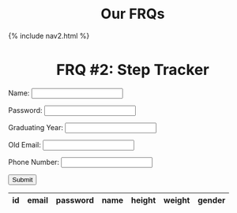 <br>
<br>
<h1 style ="text-align: center">Our FRQs</h1>

<div id="title">
{% include nav2.html %}
</div>

<h1 style="text-align: center; font-size: 30px">
      FRQ
      <span style="font-weight: bold">#2: Step Tracker</span>
    </h1>

<form method="POST" id="signupForm">
      <p>
        <label for="name">Name:</label>
        <input type="text" name="name" id="name" class="inputText" />
      </p>
      <p>
        <label for="password">Password:</label>
        <input
          type="password"
          name="password"
          id="password"
        />
      </p>
      <p>
        <label for="graduatingYear">Graduating Year:</label>
        <input
          type="text"
          name="graduatingYear"
          id="graduatingYear"
        />
      </p>
      <p>
        <label for="email">Old Email:</label>
        <input type="email" name="email" id="email" class="inputText" />
      </p>
      <p>
        <label for="phoneNumber">Phone Number:</label>
        <input
          type="text"
          name="phoneNumber"
          id="phoneNumber"
        />
      </p>
      <input value="Submit" type="submit" />
    </form>

<table>
  <thead>
  <tr>
    <th>id</th>
    <th>email</th>
    <th>password</th>
    <th>name</th>
    <th>height</th>
    <th>weight</th>
    <th>gender</th>
  </tr>
  </thead>
  <tbody id = "result">

  </tbody>
</table>

<script>
  // prepare HTML result container for new output
  const resultContainer = document.getElementById("result");

  // prepare fetch options
  const url = "https://f1.aadit.dev/api/person/";

  const options = {
      method: 'GET', // *GET, POST, PUT, DELETE, etc.
      mode: 'cors', // no-cors, *cors, same-origin
      cache: 'default', // *default, no-cache, reload, force-cache, only-if-cached
      credentials: 'omit', // include, *same-origin, omit
      headers: {
      'Content-Type': 'application/json'
      // 'Content-Type': 'application/x-www-form-urlencoded',
      },
  };

  const putOptions = {
      method: 'PUT', // *GET, POST, PUT, DELETE, etc.
      mode: 'cors', // no-cors, *cors, same-origin
      cache: 'default', // *default, no-cache, reload, force-cache, only-if-cached
      credentials: 'omit', // include, *same-origin, omit
      headers: {
      'Content-Type': 'application/json'
      // 'Content-Type': 'application/x-www-form-urlencoded',
      },
  };

    // fetch the API
  fetch(url, options)
    // response is a RESTful "promise" on any successful fetch
    .then(response => {
      // check for response errors
      if (response.status !== 200) {
          const errorMsg = 'Database response error: ' + response.status;
          console.log(errorMsg);
          const tr = document.createElement("tr");
          const td = document.createElement("td");
          td.innerHTML = errorMsg;
          tr.appendChild(td);
          resultContainer.appendChild(tr);
          return;
      }
      // valid response will have json data
      response.json().then(data => {
          for (const row of data) {

            const tr = document.createElement("tr");

            const id = document.createElement("td");
            const email = document.createElement("td");
            const password = document.createElement("td");
            const name = document.createElement("td");
            const height = document.createElement("td");
            const weight = document.createElement("td");
            const gender = document.createElement("td");

            id.innerHTML = row.id;
            email.innerHTML = row.email;
            password.innerHTML = row.password;
            name.innerHTML = row.name;
            height.innerHTML = row.height;
            weight.innerHTML = row.weight;
            gender.innerHTML = row.gender;

            tr.appendChild(id);
            tr.appendChild(email);
            tr.appendChild(password);
            tr.appendChild(name)
            tr.appendChild(height);
            tr.appendChild(weight);
            tr.appendChild(gender);

            resultContainer.appendChild(tr);
          }
      })
  })
</script>
